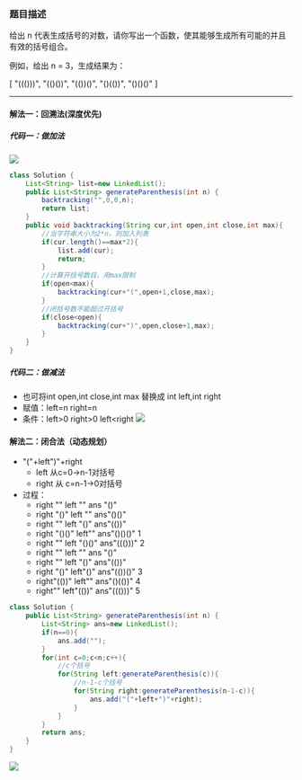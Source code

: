 ### 题目描述
给出 n 代表生成括号的对数，请你写出一个函数，使其能够生成所有可能的并且有效的括号组合。

例如，给出 n = 3，生成结果为：

[
  "((()))",
  "(()())",
  "(())()",
  "()(())",
  "()()()"
]

***

#### 解法一：回溯法(深度优先) 
##### 代码一：做加法
![](https://gitee.com//junchao-ustc/picture/raw/master/img/20200508105417.png)
```java
class Solution {
    List<String> list=new LinkedList();
    public List<String> generateParenthesis(int n) {
        backtracking("",0,0,n);
        return list;
    }
    public void backtracking(String cur,int open,int close,int max){
        //当字符串大小为2*n，则加入列表
        if(cur.length()==max*2){
            list.add(cur);
            return;
        }
        //计算开括号数目，用max限制
        if(open<max){
            backtracking(cur+"(",open+1,close,max);
        }
        //闭括号数不能超过开括号
        if(close<open){
            backtracking(cur+")",open,close+1,max);
        }
    }
}
```


##### 代码二：做减法

* 也可将int open,int close,int max  替换成 int left,int right
* 赋值：left=n right=n  
* 条件：left>0 right>0 left<right
![](https://gitee.com//junchao-ustc/picture/raw/master/img/20200508105545.png)
#### 解法二：闭合法（动态规划）
* "("+left")"+right
    * left 从c=0->n-1对括号
    * right 从 c=n-1->0对括号
* 过程：
    * right ""  left "" ans "()"
    * right "()" left ""  ans"()()"
    * right ""  left "()" ans"(())"
    * right "()()"  left"" ans"()()()"   1
    * right "" left "()()" ans"((()))"   2
    * right ""  left ""  ans "()"
    * right "" left "()" ans"(())"
    * right "()" left"()" ans"(())()"   3
    * right"(())" left"" ans"()(())"    4
    * right"" left"(())" ans"((()))"    5
```java
class Solution {
    public List<String> generateParenthesis(int n) {
        List<String> ans=new LinkedList();
        if(n==0){
            ans.add("");
        }
        for(int c=0;c<n;c++){
            //c个括号
            for(String left:generateParenthesis(c)){
                //n-1-c个括号
                for(String right:generateParenthesis(n-1-c)){
                    ans.add("("+left+")"+right);
                }
            }
        }
        return ans;
    }
}
```
![](https://gitee.com//junchao-ustc/picture/raw/master/img/20200508105607.png)